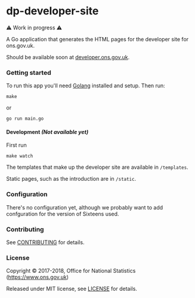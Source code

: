 dp-developer-site
================

:warning: Work in progress :warning:

A Go application that generates the HTML pages for the developer site for ons.gov.uk. 

Should be available soon at [developer.ons.gov.uk](https://developer.ons.gov.uk).

### Getting started

To run this app you'll need [Golang](https://golang.org/) installed and setup. Then run:

```
make
```

or

```
go run main.go
```

#### Development *(Not available yet)* 

First run
```
make watch
```

The templates that make up the developer site are available in `/templates`.

Static pages, such as the introduction are in `/static`.

### Configuration

There's no configuration yet, although we probably want to add confguration for the version of Sixteens used.

### Contributing

See [CONTRIBUTING](CONTRIBUTING.md) for details.

### License

Copyright © 2017-2018, Office for National Statistics (https://www.ons.gov.uk)

Released under MIT license, see [LICENSE](LICENSE.md) for details.
